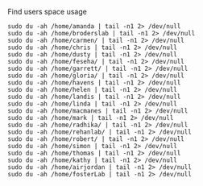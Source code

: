 Find users space usage


   	sudo du -ah /home/amanda | tail -n1 2> /dev/null
   	sudo du -ah /home/broderslab | tail -n1 2> /dev/null
   	sudo du -ah /home/carmen/ | tail -n1 2> /dev/null
   	sudo du -ah /home/chris | tail -n1 2> /dev/null
   	sudo du -ah /home/dusty | tail -n1 2> /dev/null
   	sudo du -ah /home/feseha/ | tail -n1 2> /dev/null
   	sudo du -ah /home/garrett/ | tail -n1 2> /dev/null
   	sudo du -ah /home/gloria/ | tail -n1 2> /dev/null
   	sudo du -ah /home/havens | tail -n1 2> /dev/null
   	sudo du -ah /home/helen | tail -n1 2> /dev/null
   	sudo du -ah /home/landis | tail -n1 2> /dev/null
   	sudo du -ah /home/linda | tail -n1 2> /dev/null
   	sudo du -ah /home/macmanes | tail -n1 2> /dev/null
   	sudo du -ah /home/mark | tail -n1 2> /dev/null
   	sudo du -ah /home/radhika/ | tail -n1 2> /dev/null
   	sudo du -ah /home/rehanlab/ | tail -n1 2> /dev/null
   	sudo du -ah /home/robert/ | tail -n1 2> /dev/null
   	sudo du -ah /home/simon | tail -n1 2> /dev/null
   	sudo du -ah /home/thomas | tail -n1 2> /dev/null
   	sudo du -ah /home/kathy | tail -n1 2> /dev/null
   	sudo du -ah /home/airjordan | tail -n1 2> /dev/null
   	sudo du -ah /home/fosterLab | tail -n1 2> /dev/null
   